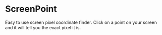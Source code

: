 # ScreenPoint
Easy to use screen pixel coordinate finder.
Click on a point on your screen and it will tell you the exact pixel it is.
